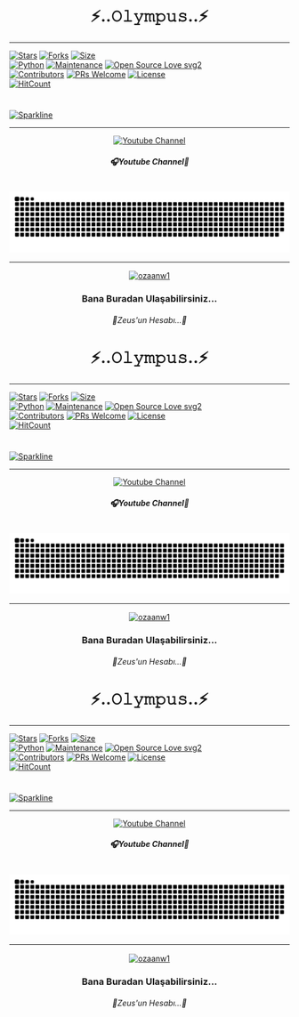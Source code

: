 <h1 align="center">⚡..𝙾𝚕𝚢𝚖𝚙𝚞𝚜..⚡</h1>

___

[![Stars](https://img.shields.io/github/stars/TeamUltroid/Ultroid?style=flat-square&color=yellow)]()
[![Forks](https://img.shields.io/github/forks/TeamUltroid/Ultroid?style=flat-square&color=orange)]()
[![Size](https://img.shields.io/github/repo-size/TeamUltroid/Ultroid?style=flat-square&color=green)]()   
[![Python](https://img.shields.io/badge/Python-v3.9-blue)](https://www.python.org/)
[![Maintenance](https://img.shields.io/badge/Maintained%3F-yes-green.svg)]()
[![Open Source Love svg2](https://badges.frapsoft.com/os/v2/open-source.svg?v=103)]()   
[![Contributors](https://img.shields.io/github/contributors/TeamUltroid/Ultroid?style=flat-square&color=green)]()
[![PRs Welcome](https://img.shields.io/badge/PRs-welcome-brightgreen.svg?style=flat-square)](https://makeapullrequest.com)
[![License](https://img.shields.io/badge/License-AGPL-blue)]()   
[![HitCount](http://hits.dwyl.com/Teamultroid/Teamultroid/Ultroid.svg)]()   

#

[![Sparkline](https://stars.medv.io/Teamultroid/Ultroid.svg)]()

___

<p align="center">
  <a href="https://youtube.com/channel/UCVoKZU3pWu4bsj-tb40QEMQ"><img title="Youtube Channel" src="https://github.com/Alien-alfa/Alien-alfa/blob/beta/MD-Images/yt.png?raw=true" width="130"></a>
</p>

 <div align="center">
  <a href="https://alien-alfa.github.io"><span class="zeus"> </a></span>
  <h5>🎧Youtube Channel📣</h5>
 </div>

#

 <div align="center">

 [![Run on Repl.it](https://github.com/Platane/snk/raw/output/github-contribution-grid-snake.svg)](https://youtube.com/channel/UCVoKZU3pWu4bsj-tb40QEMQ)
 
 <div align="left">

---

<p align="center">
<a href="https://instagram.com/ozaanw1" target="blank"><img align="center" src="https://cdn.jsdelivr.net/npm/simple-icons@3.0.1/icons/instagram.svg" alt="ozaanw1" height="36" width="46" /></a>
<h3 align="center">Bana Buradan Ulaşabilirsiniz...</h3>
<h6 align="center">👑Zeus'un Hesabı...👑</h6>





<h1 align="center">⚡..𝙾𝚕𝚢𝚖𝚙𝚞𝚜..⚡</h1>

___

[![Stars](https://img.shields.io/github/stars/TeamUltroid/Ultroid?style=flat-square&color=yellow)]()
[![Forks](https://img.shields.io/github/forks/TeamUltroid/Ultroid?style=flat-square&color=orange)]()
[![Size](https://img.shields.io/github/repo-size/TeamUltroid/Ultroid?style=flat-square&color=green)]()   
[![Python](https://img.shields.io/badge/Python-v3.9-blue)](https://www.python.org/)
[![Maintenance](https://img.shields.io/badge/Maintained%3F-yes-green.svg)]()
[![Open Source Love svg2](https://badges.frapsoft.com/os/v2/open-source.svg?v=103)]()   
[![Contributors](https://img.shields.io/github/contributors/TeamUltroid/Ultroid?style=flat-square&color=green)]()
[![PRs Welcome](https://img.shields.io/badge/PRs-welcome-brightgreen.svg?style=flat-square)](https://makeapullrequest.com)
[![License](https://img.shields.io/badge/License-AGPL-blue)]()   
[![HitCount](http://hits.dwyl.com/Teamultroid/Teamultroid/Ultroid.svg)]()   

#

[![Sparkline](https://stars.medv.io/Teamultroid/Ultroid.svg)]()

___

<p align="center">
  <a href="https://youtube.com/channel/UCVoKZU3pWu4bsj-tb40QEMQ"><img title="Youtube Channel" src="https://github.com/Alien-alfa/Alien-alfa/blob/beta/MD-Images/yt.png?raw=true" width="130"></a>
</p>

 <div align="center">
  <a href="https://alien-alfa.github.io"><span class="zeus"> </a></span>
  <h5>🎧Youtube Channel📣</h5>
 </div>

#

 <div align="center">

 [![Run on Repl.it](https://github.com/Platane/snk/raw/output/github-contribution-grid-snake.svg)](https://youtube.com/channel/UCVoKZU3pWu4bsj-tb40QEMQ)
 
 <div align="left">

---

<p align="center">
<a href="https://instagram.com/ozaanw1" target="blank"><img align="center" src="https://cdn.jsdelivr.net/npm/simple-icons@3.0.1/icons/instagram.svg" alt="ozaanw1" height="36" width="46" /></a>
<h3 align="center">Bana Buradan Ulaşabilirsiniz...</h3>
<h6 align="center">👑Zeus'un Hesabı...👑</h6>





<h1 align="center">⚡..𝙾𝚕𝚢𝚖𝚙𝚞𝚜..⚡</h1>

___

[![Stars](https://img.shields.io/github/stars/TeamUltroid/Ultroid?style=flat-square&color=yellow)]()
[![Forks](https://img.shields.io/github/forks/TeamUltroid/Ultroid?style=flat-square&color=orange)]()
[![Size](https://img.shields.io/github/repo-size/TeamUltroid/Ultroid?style=flat-square&color=green)]()   
[![Python](https://img.shields.io/badge/Python-v3.9-blue)](https://www.python.org/)
[![Maintenance](https://img.shields.io/badge/Maintained%3F-yes-green.svg)]()
[![Open Source Love svg2](https://badges.frapsoft.com/os/v2/open-source.svg?v=103)]()   
[![Contributors](https://img.shields.io/github/contributors/TeamUltroid/Ultroid?style=flat-square&color=green)]()
[![PRs Welcome](https://img.shields.io/badge/PRs-welcome-brightgreen.svg?style=flat-square)](https://makeapullrequest.com)
[![License](https://img.shields.io/badge/License-AGPL-blue)]()   
[![HitCount](http://hits.dwyl.com/Teamultroid/Teamultroid/Ultroid.svg)]()   

#

[![Sparkline](https://stars.medv.io/Teamultroid/Ultroid.svg)]()

___

<p align="center">
  <a href="https://youtube.com/channel/UCVoKZU3pWu4bsj-tb40QEMQ"><img title="Youtube Channel" src="https://github.com/Alien-alfa/Alien-alfa/blob/beta/MD-Images/yt.png?raw=true" width="130"></a>
</p>

 <div align="center">
  <a href="https://alien-alfa.github.io"><span class="zeus"> </a></span>
  <h5>🎧Youtube Channel📣</h5>
 </div>

#

 <div align="center">

 [![Run on Repl.it](https://github.com/Platane/snk/raw/output/github-contribution-grid-snake.svg)](https://youtube.com/channel/UCVoKZU3pWu4bsj-tb40QEMQ)
 
 <div align="left">

---

<p align="center">
<a href="https://instagram.com/ozaanw1" target="blank"><img align="center" src="https://cdn.jsdelivr.net/npm/simple-icons@3.0.1/icons/instagram.svg" alt="ozaanw1" height="36" width="46" /></a>
<h3 align="center">Bana Buradan Ulaşabilirsiniz...</h3>
<h6 align="center">👑Zeus'un Hesabı...👑</h6>

